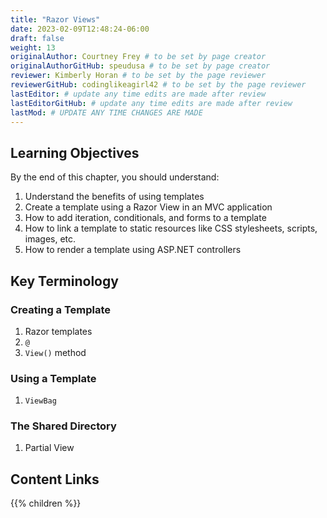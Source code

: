 ```yaml
---
title: "Razor Views"
date: 2023-02-09T12:48:24-06:00
draft: false
weight: 13
originalAuthor: Courtney Frey # to be set by page creator
originalAuthorGitHub: speudusa # to be set by page creator
reviewer: Kimberly Horan # to be set by the page reviewer
reviewerGitHub: codinglikeagirl42 # to be set by the page reviewer
lastEditor: # update any time edits are made after review
lastEditorGitHub: # update any time edits are made after review
lastMod: # UPDATE ANY TIME CHANGES ARE MADE
---
```


## Learning Objectives 

By the end of this chapter, you should understand:
1. Understand the benefits of using templates
1. Create a template using a Razor View in an MVC application
1. How to add iteration, conditionals, and forms to a template
1. How to link a template to static resources like CSS stylesheets, scripts, images, etc.
1. How to render a template using ASP.NET controllers

## Key Terminology

### Creating a Template
1. Razor templates
1. `@`
1. `View()` method

### Using a Template
1. `ViewBag`

### The Shared Directory
1. Partial View

## Content Links

{{% children %}}
